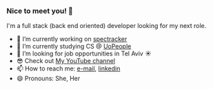 ### Nice to meet you! 👋

I'm a full stack (back end oriented) developer looking for my next role.

- 🔭 I’m currently working on [spectracker](https://github.com/HillaShx/spectracker-api)
- 🌱 I’m currently studying CS @ [UoPeople](http://www.uopeople.edu/)
- 🤔 I’m looking for job opportunities in Tel Aviv ☀️
- 😎 Check out [My YouTube channel](https://www.youtube.com/channel/UCgCXsh9yyBZbWVc9uBI8Ffg)
- 📫 How to reach me: [e-mail](mailto:hilla.sh@gmail.com), [linkedin](https://www.linkedin.com/in/hillash/)
- 😄 Pronouns: She, Her

